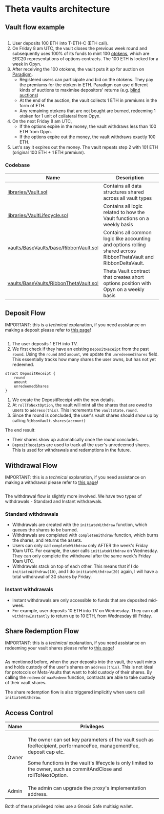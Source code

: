 # Theta vaults architecture

## Vault flow example

<figure><img src="../.gitbook/assets/1663452578-picsay.jpg" alt=""><figcaption></figcaption></figure>

1. User deposits 100 ETH into T-ETH-C (ETH call).
2. On Friday 8 am UTC, the vault closes the previous week round and subsequently uses 100% of its funds to mint 100 [otokens](https://opyn.gitbook.io/opyn/contracts/otoken), which are ERC20 representations of options contracts. The 100 ETH is locked for a week in Opyn.
3. After receiving the 100 otokens, the vault puts it up for auction on [Paradigm](user-guides/how-to-participate-in-paradigm-auctions.md).
   * Registered users can participate and bid on the otokens. They pay the premiums for the otoken in ETH. Paradigm can use different kinds of auctions to maximise depositors' returns (e.g. [blind auctions](https://en.wikipedia.org/wiki/First-price\_sealed-bid\_auction))
   * At the end of the auction, the vault collects 1 ETH in premiums in the form of ETH.
   * Any remaining otokens that are not bought are burned, redeeming 1 otoken for 1 unit of collateral from Opyn.
4. On the next Friday 8 am UTC,
   * If the options expire in the money, the vault withdraws less than 100 ETH from Opyn.
   * If the options expire out the money, the vault withdraws exactly 100 ETH.
5. Let's say it expires out the money. The vault repeats step 2 with 101 ETH (original 100 ETH + 1 ETH premium).

### Codebase

| Name                                                                                                                                               | Description                                                                                                        |
| -------------------------------------------------------------------------------------------------------------------------------------------------- | ------------------------------------------------------------------------------------------------------------------ |
| [libraries/Vault.sol](https://github.com/ribbon-finance/ribbon-v2/blob/master/contracts/libraries/Vault.sol)                                       | Contains all data structures shared across all vault types                                                         |
| [libraries/VaultLifecycle.sol](https://github.com/ribbon-finance/ribbon-v2/blob/master/contracts/libraries/VaultLifecycle.sol)                     | Contains all logic related to how the Vault functions on a weekly basis                                            |
| [vaults/BaseVaults/base/RibbonVault.sol](https://github.com/ribbon-finance/ribbon-v2/blob/master/contracts/vaults/BaseVaults/base/RibbonVault.sol) | Contains all common logic like accounting and options rolling shared across RibbonThetaVault and RibbonDeltaVault. |
| [vaults/BaseVaults/RibbonThetaVault.sol](https://github.com/ribbon-finance/ribbon-v2/blob/master/contracts/vaults/BaseVaults/RibbonThetaVault.sol) | Theta Vault contract that creates short options position with Opyn on a weekly basis                               |

## Deposit Flow

IMPORTANT: this is a _technical_ explanation, if you need assistance on making a deposit please refer to [this page](user-guides/how-to-deposit.md)!

<figure><img src="../.gitbook/assets/1663452248-picsay.jpg" alt=""><figcaption></figcaption></figure>

1. The user deposits 1 ETH into TV.
2. We first check if they have an existing `DepositReceipt` from the past `round`. Using the `round` and `amount`, we update the `unredeemedShares` field. This essentially tracks how many shares the user owns, but has not yet redeemed.

```
struct DepositReceipt {
	round
	amount
	unredeemedShares
}
```

1. We create the DepositReceipt with the new details.
2. At `rollToNextOption`, the vault will mint all the shares that are owed to users to `address(this)`. This increments the `vaultState.round`.
3. Since the round is concluded, the user's vault shares should show up by calling `RibbonVault.shares(account)`

The end result:

* Their shares show up automatically once the round concludes.
* `DepositReceipt`s are used to track all the user's unredeemed shares. This is used for withdrawals and redemptions in the future.

## Withdrawal Flow

IMPORTANT: this is a _technical_ explanation, if you need assistance on making a withdrawal please refer to [this page](user-guides/how-to-withdraw.md)!

<figure><img src="../.gitbook/assets/Ribbon_v2_(5).png" alt=""><figcaption></figcaption></figure>

The withdrawal flow is slightly more involved. We have two types of withdrawals - Standard and Instant withdrawals.

### **Standard withdrawals**

* Withdrawals are created with the `initiateWithdraw` function, which queues the shares to be burned.
* Withdrawals are completed with `completeWithdraw` function, which burns the shares, and returns the assets.
* Users can only call `completeWithdraw` only AFTER the week's Friday 10am UTC. For example, the user calls `initiateWithdraw` on Wednesday. They can only complete the withdrawal after the same week's Friday 10am UTC.
* Withdrawals stack on top of each other. This means that if I do `initiateWithdraw(10)`, and I do `initiateWithdraw(20)` again, I will have a total withdrawal of 30 shares by Friday.

### **Instant withdrawals**

* Instant withdrawals are only accessible to funds that are deposited mid-week.
* For example, user deposits 10 ETH into TV on Wednesday. They can call `withdrawInstantly` to return up to 10 ETH, from Wednesday till Friday.

## Share Redemption Flow

IMPORTANT: this is a _technical_ explanation, if you need assistance on redeeming your vault shares please refer to [this page](user-guides/how-to-transfer-vault-positions.md)!

<figure><img src="../.gitbook/assets/Ribbon_v2_(7).png" alt=""><figcaption></figcaption></figure>

As mentioned before, when the user deposits into the vault, the vault mints and holds custody of the user's shares on `address(this)`. This is not ideal for protocols or Meta-Vaults that want to hold custody of their shares. By calling the `redeem` or `maxRedeem` function, contracts are able to take custody of their vault shares.

The share redemption flow is also triggered implicitly when users call `initiateWithdraw`.

## Access Control

| Name  | Privileges                                                                                                                                                                                                                                          |
| ----- | --------------------------------------------------------------------------------------------------------------------------------------------------------------------------------------------------------------------------------------------------- |
| Owner | <p>The owner can set key parameters of the vault such as feeRecipient, performanceFee, managementFee, deposit cap etc.</p><p>Some functions in the vault's lifecycle is only limited to the owner, such as commitAndClose and rollToNextOption.</p> |
| Admin | The admin can upgrade the proxy's implementation address.                                                                                                                                                                                           |

Both of these privileged roles use a Gnosis Safe multisig wallet.
